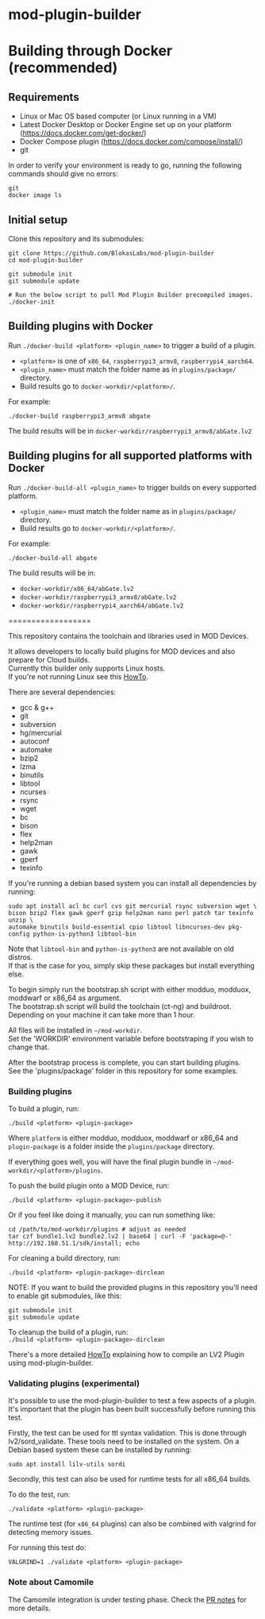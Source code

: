 mod-plugin-builder
==================

# Building through Docker (recommended)

## Requirements

* Linux or Mac OS based computer (or Linux running in a VM)
* Latest Docker Desktop or Docker Engine set up on your platform (https://docs.docker.com/get-docker/)
* Docker Compose plugin (https://docs.docker.com/compose/install/)
* git

In order to verify your environment is ready to go, running the following commands should give no errors:

```
git
docker image ls
```

## Initial setup

Clone this repository and its submodules:

```
git clone https://github.com/BlokasLabs/mod-plugin-builder
cd mod-plugin-builder

git submodule init
git submodule update

# Run the below script to pull Mod Plugin Builder precompiled images.
./docker-init
```

## Building plugins with Docker

Run `./docker-build <platform> <plugin_name>` to trigger a build of a plugin.

* `<platform>` is one of `x86_64`, `raspberrypi3_armv8`, `raspberrypi4_aarch64`.
* `<plugin_name>` must match the folder name as in `plugins/package/` directory.
* Build results go to `docker-workdir/<platform>/`.

For example:

```
./docker-build raspberrypi3_armv8 abgate
```

The build results will be in `docker-workdir/raspberrypi3_armv8/abGate.lv2`

## Building plugins for all supported platforms with Docker

Run `./docker-build-all <plugin_name>` to trigger builds on every supported platform.

* `<plugin_name>` must match the folder name as in `plugins/package/` directory.
* Build results go to `docker-workdir/<platform>/`.

For example:

```
./docker-build-all abgate
```

The build results will be in:

* `docker-workdir/x86_64/abGate.lv2`
* `docker-workdir/raspberrypi3_armv8/abGate.lv2`
* `docker-workdir/raspberrypi4_aarch64/abGate.lv2`

==================

This repository contains the toolchain and libraries used in MOD Devices.

It allows developers to locally build plugins for MOD devices and also prepare for Cloud builds.<br/>
Currently this builder only supports Linux hosts.<br/>
If you're not running Linux see this [HowTo](http://wiki.moddevices.com/wiki/How_To_Use_Docker_Toolbox_With_MPB).

There are several dependencies:
 - gcc & g++
 - git
 - subversion
 - hg/mercurial
 - autoconf
 - automake
 - bzip2
 - lzma
 - binutils
 - libtool
 - ncurses
 - rsync
 - wget
 - bc
 - bison
 - flex
 - help2man
 - gawk
 - gperf
 - texinfo

If you're running a debian based system you can install all dependencies by running:
```
sudo apt install acl bc curl cvs git mercurial rsync subversion wget \
bison bzip2 flex gawk gperf gzip help2man nano perl patch tar texinfo unzip \
automake binutils build-essential cpio libtool libncurses-dev pkg-config python-is-python3 libtool-bin
```

Note that `libtool-bin` and `python-is-python3` are not available on old distros.<br/>
If that is the case for you, simply skip these packages but install everything else.

To begin simply run the bootstrap.sh script with either modduo, modduox, moddwarf or x86_64 as argument.<br/>
The bootstrap.sh script will build the toolchain (ct-ng) and buildroot.<br/>
Depending on your machine it can take more than 1 hour.<br/>

All files will be installed in `~/mod-workdir`.<br/>
Set the 'WORKDIR' environment variable before bootstraping if you wish to change that.

After the bootstrap process is complete, you can start building plugins.<br/>
See the 'plugins/package' folder in this repository for some examples.

### Building plugins

To build a plugin, run:<br/>
```
./build <platform> <plugin-package>
```

Where `platform` is either modduo, modduox, moddwarf or x86_64 and `plugin-package` is a folder inside the `plugins/package` directory.

If everything goes well, you will have the final plugin bundle in `~/mod-workdir/<platform>/plugins`.<br/>

To push the build plugin onto a MOD Device, run:<br/>
```
./build <platform> <plugin-package>-publish
```
Or if you feel like doing it manually, you can run something like:
```
cd /path/to/mod-workdir/plugins # adjust as needed
tar czf bundle1.lv2 bundle2.lv2 | base64 | curl -F 'package=@-' http://192.168.51.1/sdk/install; echo
```

For cleaning a build directory, run:<br/>
```
./build <platform> <plugin-package>-dirclean
```

NOTE: If you want to build the provided plugins in this repository you'll need to enable git submodules, like this:
```
git submodule init
git submodule update
```

To cleanup the build of a plugin, run:<br/>
```./build <platform> <plugin-package>-dirclean```


There's a more detailed [HowTo](http://wiki.moddevices.com/wiki/How_To_Build_and_Deploy_LV2_Plugin_to_MOD_Duo) explaining how to compile an LV2 Plugin using mod-plugin-builder.

### Validating plugins (experimental)

It's possible to use the mod-plugin-builder to test a few aspects of a plugin. It's important that the plugin has been built successfully before running this test. 

Firstly, the test can be used for ttl syntax validation. This is done through lv2/sord_validate.
These tools need to be installed on the system. 
On a Debian based system these can be installed by running:<br/>
```
sudo apt install lilv-utils sordi
```
Secondly, this test can also be used for runtime tests for all x86_64 builds.

To do the test, run:<br/>
```
./validate <platform> <plugin-package>
```

The runtime test (for `x86_64` plugins) can also be combined with valgrind for detecting memory issues.

For running this test do:<br/>
```
VALGRIND=1 ./validate <platform> <plugin-package>
```

### Note about Camomile

The Camomile integration is under testing phase. Check the [PR notes](https://github.com/moddevices/mod-plugin-builder/pull/28) for more details. 


